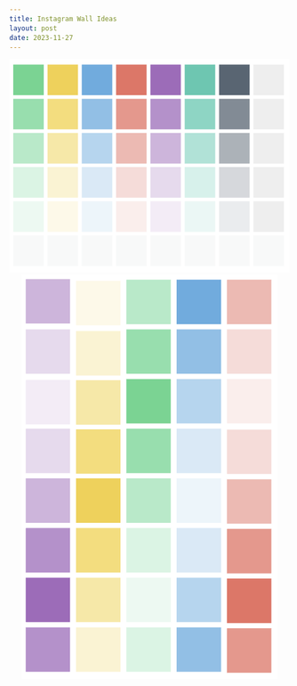 ```yaml
---
title: Instagram Wall Ideas
layout: post
date: 2023-11-27
---
```

<center>
<img src="/images/insta-1.png">
<img src="/images/insta-2.png">
</center>